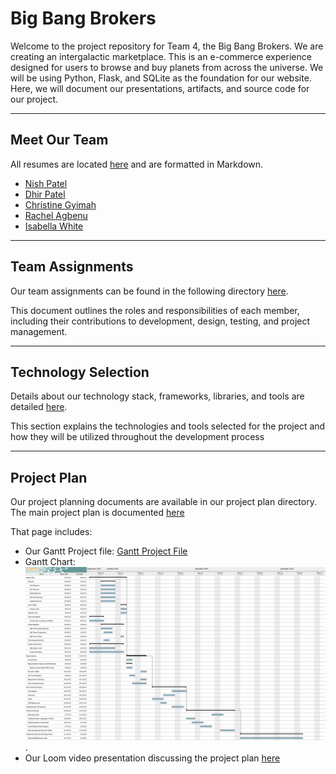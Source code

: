 # Big Bang Brokers
 
Welcome to the project repository for Team 4, the Big Bang Brokers. We are creating an intergalactic marketplace. 
This is an e-commerce experience designed for users to browse and buy planets from across the universe. 
We will be using Python, Flask, and SQLite as the foundation for our website. 
Here, we will document our presentations, artifacts, and source code for our project.
 


--- 

## Meet Our Team 
All resumes are located [here](./project-plan/resumes/) and are formatted in Markdown. 
- [Nish Patel](./project-plan/resumes/Resume-NishPatel.md)
- [Dhir Patel](./project-plan/resumes/Resume-DhirPatel.md)
- [Christine Gyimah](./project-plan/resumes/Resume-ChristineGyimah.md)
- [Rachel Agbenu](./project-plan/resumes/Resume-RachelAgbenu.md)
- [Isabella White](./project-plan/resumes/Resume-IsabellaWhite.md)
  
--- 
## Team Assignments
Our team assignments can be found in the following directory [here](./project-plan/team-assignments/README.md). 

This document outlines the roles and responsibilities of each member, including their contributions to development, design, testing, and project management. 

--- 
## Technology Selection 
Details about our technology stack, frameworks, libraries, and tools are detailed [here](./project-plan/technology-selection/README.md). 

This section explains the technologies and tools selected for the project and how they will be utilized throughout the development process

--- 
## Project Plan 
Our project planning documents are available in our project plan directory. 
The main project plan is documented [here](./project-plan/README.md)

That page includes: 
- Our Gantt Project file: [Gantt Project File](./project-plan/gantt-chart/Gantt-final.gan)
- Gantt Chart:![Gantt Export](./project-plan/gantt-chart/Gantt-final.png).
- Our Loom video presentation discussing the project plan [here](https://www.loom.com)
